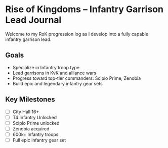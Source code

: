# Rise of Kingdoms – Infantry Garrison Lead Journal

Welcome to my RoK progression log as I develop into a fully capable infantry garrison lead.

## Goals
- Specialize in Infantry troop type
- Lead garrisons in KvK and alliance wars
- Progress toward top-tier commanders: Scipio Prime, Zenobia
- Build epic and legendary infantry gear sets

## Key Milestones
- [ ] City Hall 16+
- [ ] T4 Infantry Unlocked
- [ ] Scipio Prime unlocked
- [ ] Zenobia acquired
- [ ] 600k+ Infantry troops
- [ ] Full epic infantry gear set
